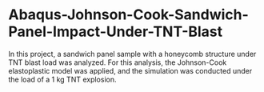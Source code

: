 # Abaqus-Johnson-Cook-Sandwich-Panel-Impact-Under-TNT-Blast
In this project, a sandwich panel sample with a honeycomb structure under TNT blast load was analyzed. For this analysis, the Johnson-Cook elastoplastic model was applied, and the simulation was conducted under the load of a 1 kg TNT explosion.
